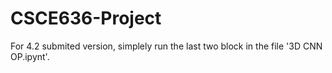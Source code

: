 # CSCE636-Project
For 4.2 submited version, simplely run the last two block in the file '3D CNN OP.ipynt'.
